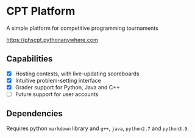 # CPT Platform
A simple platform for competitive programming tournaments

https://phscpt.pythonanywhere.com

## Capabilities
- [x] Hosting contests, with live-updating scoreboards
- [x] Intuitive problem-setting interface
- [x] Grader support for Python, Java and C++
- [ ] Future support for user accounts

## Dependencies
Requires python `markdown` library and `g++`, `java`, `python2.7` and `python3.9`.
